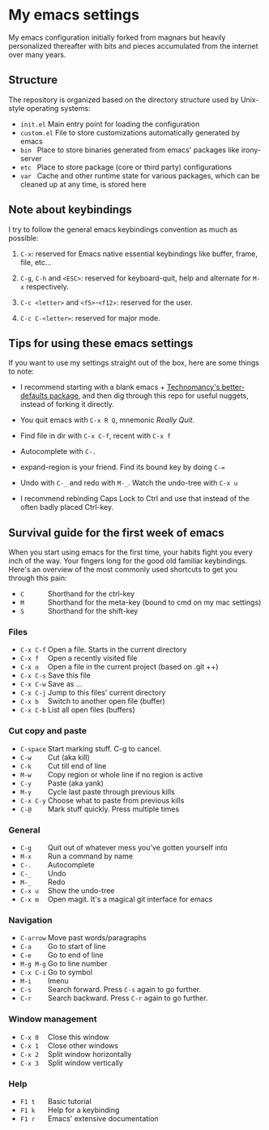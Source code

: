 # My emacs settings

My emacs configuration initially forked from magnars but heavily personalized
thereafter with bits and pieces accumulated from the internet over many years.

## Structure

The repository is organized based on the directory structure used by Unix-style
operating systems:

* `init.el`   Main entry point for loading the configuration
* `custom.el` File to store customizations automatically generated by emacs
* `bin `      Place to store binaries generated from emacs' packages like irony-server
* `etc `      Place to store package (core or third party) configurations
* `var `      Cache and other runtime state for various packages, which can be
  cleaned up at any time, is stored here


## Note about keybindings

I try to follow the general emacs keybindings convention as much as possible:

1. `C-x`: reserved for Emacs native essential keybindings like buffer, frame,
   file, etc...

2. `C-g`, `C-h` and `<ESC>`: reserved for keyboard-quit, help and alternate for
   `M-x` respectively.

3. `C-c <letter>` and `<f5>`-`<f12>`: reserved for the user.

4. `C-c C-<letter>`: reserved for major mode.


## Tips for using these emacs settings

If you want to use my settings straight out of the box, here are some things to note:

 * I recommend starting with a blank emacs +
   [Technomancy's better-defaults package](https://github.com/technomancy/better-defaults),
   and then dig through this repo for useful nuggets, instead of forking it directly.

 * You quit emacs with `C-x R Q`, mnemonic *Really Quit*.

 * Find file in dir with `C-x C-f`, recent with `C-x f`

 * Autocomplete with `C-.`

 * expand-region is your friend. Find its bound key by doing `C-=`

 * Undo with `C-_` and redo with `M-_`. Watch the undo-tree with `C-x u`

 * I recommend rebinding Caps Lock to Ctrl and use that instead of the often badly placed Ctrl-key.

## Survival guide for the first week of emacs

When you start using emacs for the first time, your habits fight you every inch
of the way. Your fingers long for the good old familiar keybindings. Here's an
overview of the most commonly used shortcuts to get you through this pain:

* `C      ` Shorthand for the ctrl-key
* `M      ` Shorthand for the meta-key (bound to cmd on my mac settings)
* `S      ` Shorthand for the shift-key

### Files

* `C-x C-f` Open a file. Starts in the current directory
* `C-x f  ` Open a recently visited file
* `C-x o  ` Open a file in the current project (based on .git ++)
* `C-x C-s` Save this file
* `C-x C-w` Save as ...
* `C-x C-j` Jump to this files' current directory
* `C-x b  ` Switch to another open file (buffer)
* `C-x C-b` List all open files (buffers)

### Cut copy and paste

* `C-space` Start marking stuff. C-g to cancel.
* `C-w    ` Cut (aka kill)
* `C-k    ` Cut till end of line
* `M-w    ` Copy region or whole line if no region is active
* `C-y    ` Paste (aka yank)
* `M-y    ` Cycle last paste through previous kills
* `C-x C-y` Choose what to paste from previous kills
* `C-@    ` Mark stuff quickly. Press multiple times

### General

* `C-g    ` Quit out of whatever mess you've gotten yourself into
* `M-x    ` Run a command by name
* `C-.    ` Autocomplete
* `C-_    ` Undo
* `M-_    ` Redo
* `C-x u  ` Show the undo-tree
* `C-x m  ` Open magit. It's a magical git interface for emacs

### Navigation

* `C-arrow` Move past words/paragraphs
* `C-a    ` Go to start of line
* `C-e    ` Go to end of line
* `M-g M-g` Go to line number
* `C-x C-i` Go to symbol
* `M-i    ` Imenu
* `C-s    ` Search forward. Press `C-s` again to go further.
* `C-r    ` Search backward. Press `C-r` again to go further.

### Window management

* `C-x 0  ` Close this window
* `C-x 1  ` Close other windows
* `C-x 2  ` Split window horizontally
* `C-x 3  ` Split window vertically

### Help

* `F1 t   ` Basic tutorial
* `F1 k   ` Help for a keybinding
* `F1 r   ` Emacs' extensive documentation
